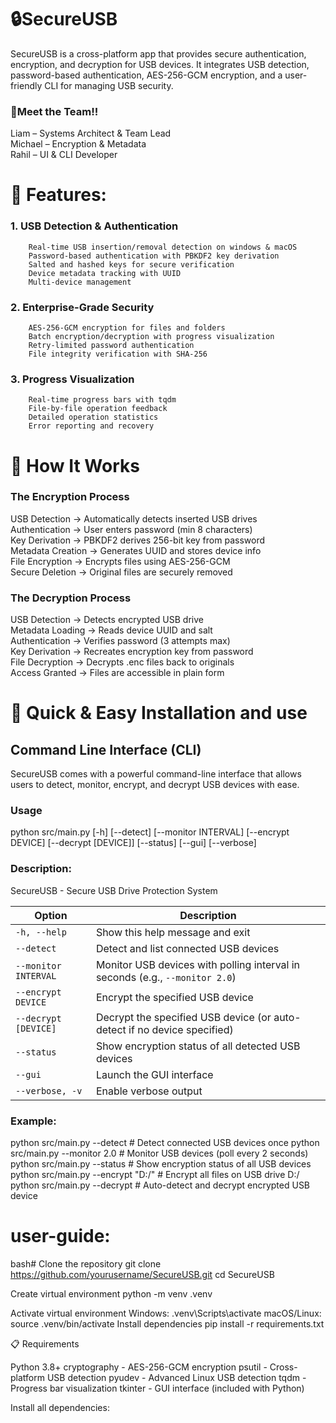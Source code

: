 # 🔒SecureUSB

SecureUSB is a cross-platform app that provides secure authentication, encryption, and decryption for USB devices. It integrates USB detection, password-based authentication, AES-256-GCM encryption, and a user-friendly CLI for managing USB security.

### 🧙Meet the Team!!
Liam – Systems Architect & Team Lead  \
Michael – Encryption & Metadata  \
Rahil – UI & CLI Developer 

# 🚀 Features:
 ### 1. USB Detection & Authentication
        Real-time USB insertion/removal detection on windows & macOS
        Password-based authentication with PBKDF2 key derivation
        Salted and hashed keys for secure verification
        Device metadata tracking with UUID
        Multi-device management

 ### 2. Enterprise-Grade Security
        AES-256-GCM encryption for files and folders
        Batch encryption/decryption with progress visualization
        Retry-limited password authentication
        File integrity verification with SHA-256

 ### 3. Progress Visualization
        Real-time progress bars with tqdm
        File-by-file operation feedback
        Detailed operation statistics
        Error reporting and recovery


# 🔧 How It Works

### The Encryption Process

USB Detection → Automatically detects inserted USB drives  
Authentication → User enters password (min 8 characters)  
Key Derivation → PBKDF2 derives 256-bit key from password  
Metadata Creation → Generates UUID and stores device info  
File Encryption → Encrypts files using AES-256-GCM  
Secure Deletion → Original files are securely removed  

### The Decryption Process

USB Detection → Detects encrypted USB drive  
Metadata Loading → Reads device UUID and salt  
Authentication → Verifies password (3 attempts max)  
Key Derivation → Recreates encryption key from password  
File Decryption → Decrypts .enc files back to originals  
Access Granted → Files are accessible in plain form  
 
# 🚀 Quick & Easy Installation and use

## Command Line Interface (CLI)

SecureUSB comes with a powerful command-line interface that allows users to detect, monitor, encrypt, and decrypt USB devices with ease.

### Usage
 python src/main.py [-h] [--detect] [--monitor INTERVAL] [--encrypt DEVICE] [--decrypt [DEVICE]] [--status] [--gui] [--verbose]


### Description:
SecureUSB - Secure USB Drive Protection System

| Option               | Description                                                                  |
| -------------------- | ---------------------------------------------------------------------------- |
| `-h, --help`         | Show this help message and exit                                              |
| `--detect`           | Detect and list connected USB devices                                        |
| `--monitor INTERVAL` | Monitor USB devices with polling interval in seconds (e.g., `--monitor 2.0`) |
| `--encrypt DEVICE`   | Encrypt the specified USB device                                             |
| `--decrypt [DEVICE]` | Decrypt the specified USB device (or auto-detect if no device specified)     |
| `--status`           | Show encryption status of all detected USB devices                           |
| `--gui`              | Launch the GUI interface                                                     |
| `--verbose, -v`      | Enable verbose output                                                        |

### Example:
python src/main.py --detect              # Detect connected USB devices once
python src/main.py --monitor 2.0         # Monitor USB devices (poll every 2 seconds)
python src/main.py --status              # Show encryption status of all USB devices
python src/main.py --encrypt "D:/"       # Encrypt all files on USB drive D:/
python src/main.py --decrypt             # Auto-detect and decrypt encrypted USB device

# user-guide: 

bash# Clone the repository
git clone https://github.com/yourusername/SecureUSB.git
cd SecureUSB

Create virtual environment
python -m venv .venv

Activate virtual environment
 Windows:
.venv\Scripts\activate
 macOS/Linux:
source .venv/bin/activate
 Install dependencies
pip install -r requirements.txt

📋 Requirements

Python 3.8+
cryptography - AES-256-GCM encryption
psutil - Cross-platform USB detection
pyudev - Advanced Linux USB detection
tqdm - Progress bar visualization
tkinter - GUI interface (included with Python)

Install all dependencies:
